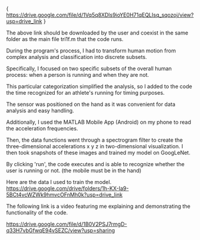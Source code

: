 { https://drive.google.com/file/d/1Vq5q8XDls9ioYE0H71qEQLIsq_sqozoj/view?usp=drive_link }

The above link should be downloaded by the user and coexist in the same folder as the main file tri1f.m that the code runs.




During the program's process, I had to transform human motion from complex analysis and classification into discrete subsets.

Specifically, I focused on two specific subsets of the overall human process: when a person is running and when they are not.

This particular categorization simplified the analysis, so I added to the code the time recognized for an athlete's running for timing purposes.

The sensor was positioned on the hand as it was convenient for data analysis and easy handling.

Additionally, I used the MATLAB Mobile App (Android) on my phone to read the acceleration frequencies.

Then, the data functions went through a spectrogram filter to create the three-dimensional accelerations x y z in two-dimensional visualization. I then took snapshots of these images and trained my model on GoogLeNet.

By clicking 'run', the code executes and is able to recognize whether the user is running or not. (the mobile must be in the hand)



Here are the data I used to train the model.
https://drive.google.com/drive/folders/1h-KX-Ia9-5BCt4vcWZWk9hmvcOFnMh0k?usp=drive_link





The following link is a video featuring me explaining and demonstrating the functionality of the code.

https://drive.google.com/file/d/1B0V2PSJ7rmgD-q33H7vbGfwqE94vSEZC/view?usp=sharing
